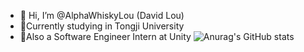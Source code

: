 - 👋 Hi, I’m @AlphaWhiskyLou (David Lou)
- 🎃Currently studying in Tongji University
- 💎Also a Software Engineer Intern at Unity
![Anurag's GitHub stats](https://github-readme-stats.vercel.app/api?username=anuraghazra&theme=dark&show_icons=true)
<!---
AlphaWhiskyLou/AlphaWhiskyLou is a ✨ special ✨ repository because its `README.md` (this file) appears on your GitHub profile.
You can click the Preview link to take a look at your changes.
--->
